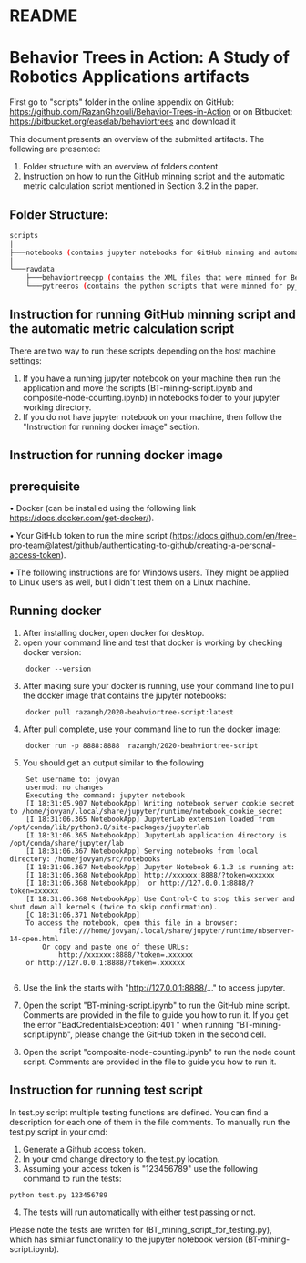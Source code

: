 # README #


# Behavior Trees in Action: A Study of Robotics Applications artifacts #
First go to "scripts" folder in the online appendix on GitHub: https://github.com/RazanGhzouli/Behavior-Trees-in-Action 
or on Bitbucket: https://bitbucket.org/easelab/behaviortrees
and download it

This document presents an overview of the submitted artifacts. 
The following are presented:

1. Folder structure with an overview of folders content. 
2. Instruction on how to run the GitHub minning script and the automatic metric calculation script mentioned in Section 3.2 in the paper.

## Folder Structure: ##


```bash
scripts
│
├───notebooks (contains jupyter notebooks for GitHub minning and automatic metric calculation)
│ 
└───rawdata	 
	├───behaviortreecpp (contains the XML files that were minned for BehaviorTree.CPP library using GitHub minning script)
	└───pytreeros (contains the python scripts that were minned for py_tree_ros library using GitHub minning script)
```

## Instruction for running GitHub minning script and the automatic metric calculation script
There are two way to run these scripts depending on the host machine settings:
1. If you have a running jupyter notebook on your machine then run the application and move the scripts (BT-mining-script.ipynb and composite-node-counting.ipynb) in notebooks folder to your jupyter working directory.	
2. If you do not have jupyter notebook on your machine, then follow the "Instruction for running docker image" section.
 
## Instruction for running docker image ##

## prerequisite ##

• Docker (can be installed using the following link https://docs.docker.com/get-docker/).

• Your GitHub token to run the mine script (https://docs.github.com/en/free-pro-team@latest/github/authenticating-to-github/creating-a-personal-access-token).

• The following instructions are for Windows users. They might be applied to Linux users as well, but I didn't test them on a Linux machine.

## Running docker ##
1. After installing docker, open docker for desktop.
2. open your command line and test that docker is working by checking docker version:
```
	docker --version
```
3. After making sure your docker is running, use your command line to pull the docker image that contains the jupyter notebooks:
```
	docker pull razangh/2020-beahviortree-script:latest
```
4. After pull complete, use your command line to run the docker image: 
```	
	docker run -p 8888:8888	 razangh/2020-beahviortree-script
```
5. You should get an output similar to the following
```
	Set username to: jovyan
	usermod: no changes
	Executing the command: jupyter notebook
	[I 18:31:05.907 NotebookApp] Writing notebook server cookie secret to /home/jovyan/.local/share/jupyter/runtime/notebook_cookie_secret
	[I 18:31:06.365 NotebookApp] JupyterLab extension loaded from /opt/conda/lib/python3.8/site-packages/jupyterlab
	[I 18:31:06.365 NotebookApp] JupyterLab application directory is /opt/conda/share/jupyter/lab
	[I 18:31:06.367 NotebookApp] Serving notebooks from local directory: /home/jovyan/src/notebooks
	[I 18:31:06.367 NotebookApp] Jupyter Notebook 6.1.3 is running at:
	[I 18:31:06.368 NotebookApp] http://xxxxxx:8888/?token=xxxxxx
	[I 18:31:06.368 NotebookApp]  or http://127.0.0.1:8888/?token=xxxxxx
	[I 18:31:06.368 NotebookApp] Use Control-C to stop this server and shut down all kernels (twice to skip confirmation).
	[C 18:31:06.371 NotebookApp]
	To access the notebook, open this file in a browser:
			file:///home/jovyan/.local/share/jupyter/runtime/nbserver-14-open.html
		Or copy and paste one of these URLs:
			http://xxxxxx:8888/?token=.xxxxxx
	or http://127.0.0.1:8888/?token=.xxxxxx
	
```	

6. Use the link the starts with "http://127.0.0.1:8888/..." to access jupyter.

7. Open the script "BT-mining-script.ipynb" to run the GitHub mine script. Comments are provided in the file to guide you how to run it.
If you get the error "BadCredentialsException: 401 " when running "BT-mining-script.ipynb", please change the GitHub token in the second cell.
8. Open the script "composite-node-counting.ipynb" to run the node count script. Comments are provided in the file to guide you how to run it.


## Instruction for running test script

In test.py script multiple testing functions are defined. You can find a description for each one of them in the file comments. 
To manually run the test.py script in your cmd:
1. Generate a Github access token.
2. In your cmd change directory to the test.py location.
3. Assuming your access token is "123456789" use the following command to run the tests:
```
python test.py 123456789
```
4. The tests will run automatically with either test passing or not.

Please note the tests are written for (BT_mining_script_for_testing.py), which has similar functionality to the jupyter notebook version (BT-mining-script.ipynb).

